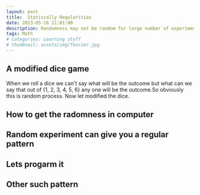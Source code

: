 ```yaml
---
layout: post
title:  Statiscally Regularities
date: 2023-05-16 21:01:00
description: Randomness may not be random for large number of experiment
tags: Math
# categories: Learning stuff
# thumbnail: assets/img/fourier.jpg
---
```


## A modified dice game
When we roll a dice we can't say what will be the outcome but what can we say that out of {1, 2, 3, 4, 5, 6} any one will be the outcome.So obviously this is random process. Now let modified the dice. 

## How to get the radomness in computer

## Random experiment can give you a regular pattern

## Lets progarm it

## Other such pattern
